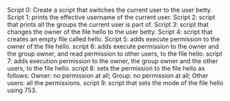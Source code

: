 Script 0: Create a script that switches the current user to the user betty.
Script 1: prints the effective username of the current user.
Script 2: script that prints all the groups the current user is part of.
Script 3: script that changes the owner of the file hello to the user betty.
Script 4:  script that creates an empty file called hello.
Script 5: adds execute permission to the owner of the file hello.
script 6: adds execute permission to the owner and the group owner, and read permission to other users, to the file hello.
script 7: adds execution permission to the owner, the group owner and the other users, to the file hello.
script 8:  sets the permission to the file hello as follows: Owner: no permission at all; Group: no permission at all; Other users: all the permissions.
script 9: script that sets the mode of the file hello using 753.
